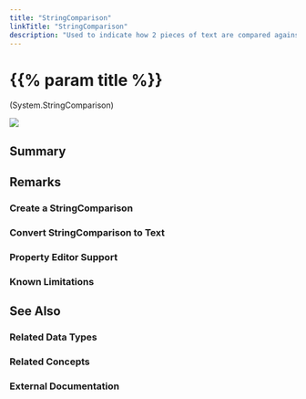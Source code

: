 ```yaml
---
title: "StringComparison"
linkTitle: "StringComparison"
description: "Used to indicate how 2 pieces of text are compared against each other (i.e. which culture to use and whether to consider case or not)."
---
```


# {{% param title %}}

<p class="namespace">(System.StringComparison)</p>

<img src="/images/work-in-progress.jpg">

## Summary

## Remarks

### Create a StringComparison

### Convert StringComparison to Text

### Property Editor Support

### Known Limitations

## See Also

### Related Data Types

### Related Concepts

### External Documentation
